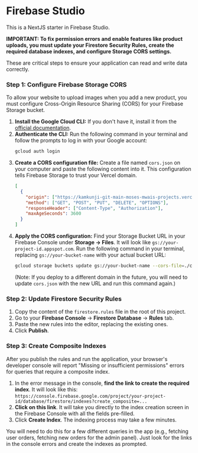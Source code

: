 # Firebase Studio

This is a NextJS starter in Firebase Studio.

**IMPORTANT: To fix permission errors and enable features like product uploads, you must update your Firestore Security Rules, create the required database indexes, and configure Storage CORS settings.**

These are critical steps to ensure your application can read and write data correctly.

### Step 1: Configure Firebase Storage CORS

To allow your website to upload images when you add a new product, you must configure Cross-Origin Resource Sharing (CORS) for your Firebase Storage bucket.

1.  **Install the Google Cloud CLI:** If you don't have it, install it from the [official documentation](https://cloud.google.com/sdk/docs/install).
2.  **Authenticate the CLI:** Run the following command in your terminal and follow the prompts to log in with your Google account:
    ```bash
    gcloud auth login
    ```
3.  **Create a CORS configuration file:** Create a file named `cors.json` on your computer and paste the following content into it. This configuration tells Firebase Storage to trust your Vercel domain.
    ```json
    [
      {
        "origin": ["https://kamkunji-git-main-moses-mwais-projects.vercel.app"],
        "method": ["GET", "POST", "PUT", "DELETE", "OPTIONS"],
        "responseHeader": ["Content-Type", "Authorization"],
        "maxAgeSeconds": 3600
      }
    ]
    ```
4.  **Apply the CORS configuration:** Find your Storage Bucket URL in your Firebase Console under **Storage -> Files**. It will look like `gs://your-project-id.appspot.com`. Run the following command in your terminal, replacing `gs://your-bucket-name` with your actual bucket URL:
    ```bash
    gcloud storage buckets update gs://your-bucket-name --cors-file=./cors.json
    ```
    (Note: If you deploy to a different domain in the future, you will need to update `cors.json` with the new URL and run this command again.)

### Step 2: Update Firestore Security Rules

1.  Copy the content of the `firestore.rules` file in the root of this project.
2.  Go to your **Firebase Console** -> **Firestore Database** -> **Rules** tab.
3.  Paste the new rules into the editor, replacing the existing ones.
4.  Click **Publish**.

### Step 3: Create Composite Indexes

After you publish the rules and run the application, your browser's developer console will report "Missing or insufficient permissions" errors for queries that require a composite index.

1.  In the error message in the console, **find the link to create the required index**. It will look like this: `https://console.firebase.google.com/project/your-project-id/database/firestore/indexes?create_composite=...`
2.  **Click on this link**. It will take you directly to the index creation screen in the Firebase Console with all the fields pre-filled.
3.  Click **Create Index**. The indexing process may take a few minutes.

You will need to do this for a few different queries in the app (e.g., fetching user orders, fetching new orders for the admin panel). Just look for the links in the console errors and create the indexes as prompted.

